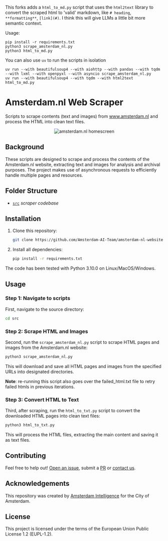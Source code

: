 This forks adds a `html_to_md.py` script that uses the `html2text` library to convert the scraped html to 'valid' markdown, like `# heading`, `**formatting**`, `[link](#)`. I think this will give LLMs a little bit more semantic context.

Usage:

```
pip install -r requirements.txt
python3 scrape_amsterdam_nl.py
python3 html_to_md.py
```

You can also use `uv` to run the scripts in isolation

```
uv run --with beautifulsoup4 --with aiohttp --with pandas --with tqdm --with lxml --with openpyxl --with asyncio scrape_amsterdam_nl.py
uv run --with beautifulsoup4 --with tqdm --with html2text html_to_md.py
```

# Amsterdam.nl Web Scraper

Scripts to scrape contents (text and images) from www.amsterdam.nl and process the HTML into clean text files.

<figure align="center">
  <img
  src="media/homescreen.png"
  alt="amsterdam.nl homescreen">
</figure>



## Background

These scripts are designed to scrape and process the contents of the Amsterdam.nl website, extracting text and images for analysis and archival purposes. The project makes use of asynchronous requests to efficiently handle multiple pages and resources.

## Folder Structure

 * [`src`](./src) _scraper codebase_

## Installation

1. Clone this repository:

    ```bash
    git clone https://github.com/Amsterdam-AI-Team/amsterdam-nl-website-scraper.git
    ```

2. Install all dependencies:

    ```bash
    pip install -r requirements.txt
    ```

The code has been tested with Python 3.10.0 on Linux/MacOS/Windows.

## Usage

### Step 1: Navigate to scripts

First, navigate to the source directory:

```bash
cd src
```

### Step 2: Scrape HTML and Images

Second, run the `scrape_amsterdam_nl.py` script to scrape HTML pages and images from the Amsterdam.nl website:

```bash
python3 scrape_amsterdam_nl.py
```

This will download and save all HTML pages and images from the specified URLs into designated directories.

**Note**: re-running this script also goes over the failed_html.txt file to retry failed htmls in previous iterations.

### Step 3: Convert HTML to Text

Third, after scraping, run the `html_to_txt.py` script to convert the downloaded HTML pages into clean text files:

```bash
python3 html_to_txt.py
```

This will process the HTML files, extracting the main content and saving it as text files.

## Contributing

Feel free to help out! [Open an issue](https://github.com/Amsterdam-AI-Team/amsterdam-nl-website-scraper/issues), submit a [PR](https://github.com/Amsterdam-AI-Team/amsterdam-nl-website-scraper/pulls) or [contact us](https://amsterdamintelligence.com/contact/).


## Acknowledgements

This repository was created by [Amsterdam Intelligence](https://amsterdamintelligence.com/) for the City of Amsterdam.

## License 

This project is licensed under the terms of the European Union Public License 1.2 (EUPL-1.2).

